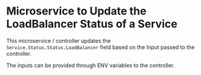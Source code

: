 # Microservice to Update the LoadBalancer Status of a Service

This microservice / controller updates the `Service.Status.Status.LoadBalancer` field based on the Input passed to the controller.

The inputs can be provided through ENV variables to the controller.

